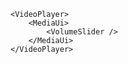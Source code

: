 <script>
import Docs from '../_Docs.md';
</script>

<Docs>

```jsx:copy-highlight:slot=usage{3}
<VideoPlayer>
	<MediaUi>
		<VolumeSlider />
	</MediaUi>
</VideoPlayer>
```

</Docs>
